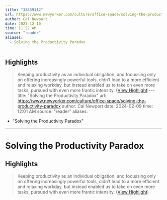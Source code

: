 ```yaml
---
title: "33859112"
url: https://www.newyorker.com/culture/office-space/solving-the-productivity-paradox
author: Cal Newport
date: 2023-12-10
time: 11:22 AM
source: "reader"
aliases:
  - Solving the Productivity Paradox
---
```

## Highlights
> Keeping productivity as an individual obligation, and focussing only on offering increasingly powerful tools, didn’t lead to a more efficient and relaxing workday, but instead enabled us to take on even more tasks, pursued with even more frantic intensity. ([View Highlight](https://read.readwise.io/read/01hee70s3fpbyfvvbcgyb87zgj))---
title: "Solving the Productivity Paradox"
url: https://www.newyorker.com/culture/office-space/solving-the-productivity-paradox
author: Cal Newport
date: 2024-02-09
time: 12:01 AM
source: "reader"
aliases:
  - "Solving the Productivity Paradox"
---
# Solving the Productivity Paradox

## Highlights
> Keeping productivity as an individual obligation, and focussing only on offering increasingly powerful tools, didn’t lead to a more efficient and relaxing workday, but instead enabled us to take on even more tasks, pursued with even more frantic intensity. ([View Highlight](https://read.readwise.io/read/01hee70s3fpbyfvvbcgyb87zgj))

